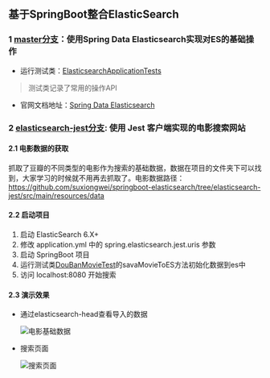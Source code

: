 ## 基于SpringBoot整合ElasticSearch

### 1 [master分支](https://github.com/suxiongwei/springboot-elasticsearch)：使用Spring Data Elasticsearch实现对ES的基础操作

- 运行测试类：[ElasticsearchApplicationTests](https://github.com/suxiongwei/springboot-elasticsearch/blob/master/src/test/java/com/sxw/elasticsearch/ElasticsearchApplicationTests.java)

> 测试类记录了常用的操作API

- 官网文档地址：[Spring Data Elasticsearch](https://docs.spring.io/spring-data/elasticsearch/docs/current/reference/html/)

### 2 [elasticsearch-jest分支](https://github.com/suxiongwei/springboot-elasticsearch/tree/elasticsearch-jest): 使用 Jest 客户端实现的电影搜索网站

#### 2.1 电影数据的获取

抓取了豆瓣的不同类型的电影作为搜索的基础数据，数据在项目的文件夹下可以找到，大家学习的时候就不用再去抓取了。电影数据路径：https://github.com/suxiongwei/springboot-elasticsearch/tree/elasticsearch-jest/src/main/resources/data

#### 2.2 启动项目

1. 启动 ElasticSearch 6.X+
2. 修改 application.yml 中的 spring.elasticsearch.jest.uris 参数
3. 启动 SpringBoot 项目
4. 运行测试类[DouBanMovieTest](https://github.com/suxiongwei/springboot-elasticsearch/blob/elasticsearch-jest/src/test/java/com/sxw/elasticsearch/crawler/DouBanMovieTest.java)的savaMovieToES方法初始化数据到es中
5. 访问 localhost:8080 开始搜索

#### 2.3 演示效果

- 通过elasticsearch-head查看导入的数据

  ![电影基础数据](https://github.com/suxiongwei/springboot-elasticsearch/blob/elasticsearch-jest/src/main/resources/static/img/es_data.jpg)

- 搜索页面

  ![搜索页面](https://github.com/suxiongwei/springboot-elasticsearch/blob/elasticsearch-jest/src/main/resources/static/img/search.jpg)


